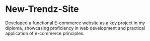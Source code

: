 # New-Trendz-Site
Developed a functional E-commerce website as a key project in my diploma, showcasing proficiency in web development and practical application of e-commerce principles.
